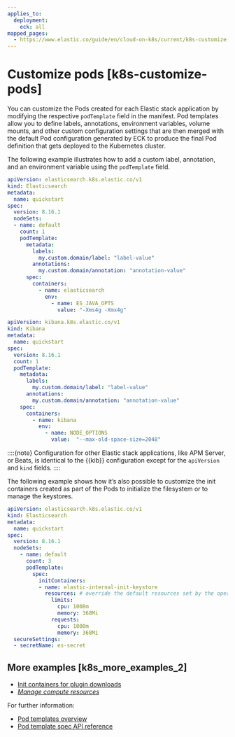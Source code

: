 ```yaml
---
applies_to:
  deployment:
    eck: all
mapped_pages:
  - https://www.elastic.co/guide/en/cloud-on-k8s/current/k8s-customize-pods.html
---
```


# Customize pods [k8s-customize-pods]

You can customize the Pods created for each Elastic stack application by modifying the respective `podTemplate` field in the manifest. Pod templates allow you to define labels, annotations, environment variables, volume mounts, and other custom configuration settings that are then merged with the default Pod configuration generated by ECK to produce the final Pod definition that gets deployed to the Kubernetes cluster.

The following example illustrates how to add a custom label, annotation, and an environment variable using the `podTemplate` field.

```yaml
apiVersion: elasticsearch.k8s.elastic.co/v1
kind: Elasticsearch
metadata:
  name: quickstart
spec:
  version: 8.16.1
  nodeSets:
  - name: default
    count: 1
    podTemplate:
      metadata:
        labels:
          my.custom.domain/label: "label-value"
        annotations:
          my.custom.domain/annotation: "annotation-value"
      spec:
        containers:
          - name: elasticsearch
            env:
              - name: ES_JAVA_OPTS
                value: "-Xms4g -Xmx4g"
```

```yaml
apiVersion: kibana.k8s.elastic.co/v1
kind: Kibana
metadata:
  name: quickstart
spec:
  version: 8.16.1
  count: 1
  podTemplate:
    metadata:
      labels:
        my.custom.domain/label: "label-value"
      annotations:
        my.custom.domain/annotation: "annotation-value"
    spec:
      containers:
        - name: kibana
          env:
            - name: NODE_OPTIONS
              value:  "--max-old-space-size=2048"
```

::::{note} 
Configuration for other Elastic stack applications, like APM Server, or Beats, is identical to the {{kib}} configuration except for the `apiVersion` and `kind` fields.
::::


The following example shows how it’s also possible to customize the init containers created as part of the Pods to initialize the filesystem or to manage the keystores.

```yaml
apiVersion: elasticsearch.k8s.elastic.co/v1
kind: Elasticsearch
metadata:
  name: quickstart
spec:
  version: 8.16.1
  nodeSets:
    - name: default
      count: 3
      podTemplate:
        spec:
          initContainers:
          - name: elastic-internal-init-keystore
            resources: # override the default resources set by the operator
              limits:
                cpu: 1000m
                memory: 368Mi
              requests:
                cpu: 1000m
                memory: 368Mi
  secureSettings:
  - secretName: es-secret
```


## More examples [k8s_more_examples_2] 

* [Init containers for plugin downloads](init-containers-for-plugin-downloads.md)
* [*Manage compute resources*](manage-compute-resources.md)

For further information:

* [Pod templates overview](https://kubernetes.io/docs/concepts/workloads/pods/pod-overview/#pod-templates)
* [Pod template spec API reference](https://kubernetes.io/docs/reference/generated/kubernetes-api/v1.25/#podtemplatespec-v1-core)

